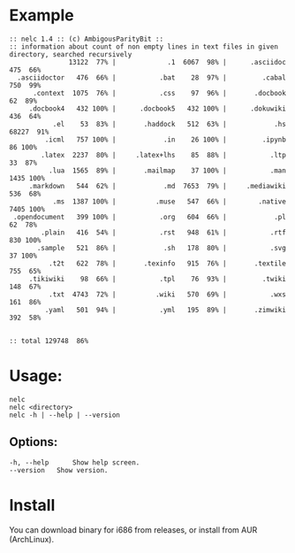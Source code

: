 # Example

	:: nelc 1.4 :: (c) AmbigousParityBit ::
	:: information about count of non empty lines in text files in given directory, searched recursively
	               13122  77% |             .1  6067  98% |      .asciidoc   475  66% 
	  .asciidoctor   476  66% |           .bat    28  97% |         .cabal   750  99% 
	      .context  1075  76% |           .css    97  96% |       .docbook    62  89% 
	     .docbook4   432 100% |      .docbook5   432 100% |      .dokuwiki   436  64% 
	           .el    53  83% |       .haddock   512  63% |            .hs 68227  91% 
	         .icml   757 100% |            .in    26 100% |         .ipynb    86 100% 
	        .latex  2237  80% |     .latex+lhs    85  88% |           .ltp    33  87% 
	          .lua  1565  89% |       .mailmap    37 100% |           .man  1435 100% 
	     .markdown   544  62% |            .md  7653  79% |     .mediawiki   536  68% 
	           .ms  1387 100% |          .muse   547  66% |        .native  7405 100% 
	 .opendocument   399 100% |           .org   604  66% |            .pl    62  78% 
	        .plain   416  54% |           .rst   948  61% |           .rtf   830 100% 
	       .sample   521  86% |            .sh   178  80% |           .svg    37 100% 
	          .t2t   622  78% |       .texinfo   915  76% |       .textile   755  65% 
	     .tikiwiki    98  66% |           .tpl    76  93% |         .twiki   148  67% 
	          .txt  4743  72% |          .wiki   570  69% |           .wxs   161  86% 
	         .yaml   501  94% |           .yml   195  89% |       .zimwiki   392  58% 
	
	
	:: total 129748  86%

# Usage:
	nelc 
	nelc <directory>
	nelc -h | --help | --version
## Options:
	-h, --help  	Show help screen.
	--version  	Show version.

# Install

You can download binary for i686 from releases, or install from AUR (ArchLinux).